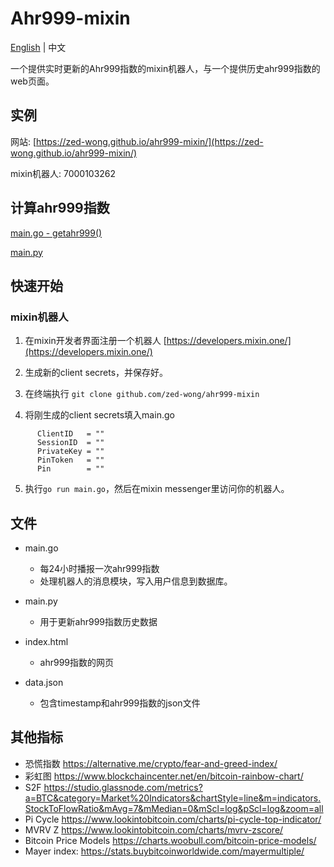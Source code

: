 # Ahr999-mixin
[English](README-en.md) | 中文

一个提供实时更新的Ahr999指数的mixin机器人，与一个提供历史ahr999指数的web页面。

## 实例
 网站: [https://zed-wong.github.io/ahr999-mixin/](https://zed-wong.github.io/ahr999-mixin/)
 
 mixin机器人: 7000103262
 

## 计算ahr999指数

[main.go - getahr999()](https://github.com/zed-wong/ahr999-mixin/blob/main/main.go#L349)

[main.py](https://github.com/zed-wong/ahr999-mixin/blob/main/main.py#L40)

## 快速开始

### mixin机器人
  1. 在mixin开发者界面注册一个机器人 [https://developers.mixin.one/](https://developers.mixin.one/)
 
  2. 生成新的client secrets，并保存好。

  3. 在终端执行 `git clone github.com/zed-wong/ahr999-mixin`
  
  4. 将刚生成的client secrets填入main.go 
  ```
        ClientID   = ""        
        SessionID  = ""
        PrivateKey = ""
        PinToken   = ""
        Pin        = ""
  ```
  5. 执行`go run main.go`，然后在mixin messenger里访问你的机器人。


## 文件

 - main.go 
   - 每24小时播报一次ahr999指数
   - 处理机器人的消息模块，写入用户信息到数据库。

 - main.py 
   - 用于更新ahr999指数历史数据

 - index.html
   - ahr999指数的网页

 - data.json 
   - 包含timestamp和ahr999指数的json文件

## 其他指标

- 恐慌指数 https://alternative.me/crypto/fear-and-greed-index/
- 彩虹图 https://www.blockchaincenter.net/en/bitcoin-rainbow-chart/
- S2F https://studio.glassnode.com/metrics?a=BTC&category=Market%20Indicators&chartStyle=line&m=indicators.StockToFlowRatio&mAvg=7&mMedian=0&mScl=log&pScl=log&zoom=all
- Pi Cycle https://www.lookintobitcoin.com/charts/pi-cycle-top-indicator/
- MVRV Z https://www.lookintobitcoin.com/charts/mvrv-zscore/
- Bitcoin Price Models https://charts.woobull.com/bitcoin-price-models/
- Mayer index: https://stats.buybitcoinworldwide.com/mayermultiple/


